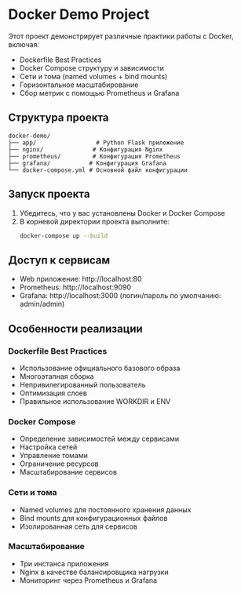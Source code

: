 # Docker Demo Project

Этот проект демонстрирует различные практики работы с Docker, включая:
- Dockerfile Best Practices
- Docker Compose структуру и зависимости
- Сети и тома (named volumes + bind mounts)
- Горизонтальное масштабирование
- Сбор метрик с помощью Prometheus и Grafana

## Структура проекта

```
docker-demo/
├── app/                 # Python Flask приложение
├── nginx/              # Конфигурация Nginx
├── prometheus/         # Конфигурация Prometheus
├── grafana/           # Конфигурация Grafana
└── docker-compose.yml # Основной файл конфигурации
```

## Запуск проекта

1. Убедитесь, что у вас установлены Docker и Docker Compose
2. В корневой директории проекта выполните:
   ```bash
   docker-compose up --build
   ```

## Доступ к сервисам

- Web приложение: http://localhost:80
- Prometheus: http://localhost:9090
- Grafana: http://localhost:3000 (логин/пароль по умолчанию: admin/admin)

## Особенности реализации

### Dockerfile Best Practices
- Использование официального базового образа
- Многоэтапная сборка
- Непривилегированный пользователь
- Оптимизация слоев
- Правильное использование WORKDIR и ENV

### Docker Compose
- Определение зависимостей между сервисами
- Настройка сетей
- Управление томами
- Ограничение ресурсов
- Масштабирование сервисов

### Сети и тома
- Named volumes для постоянного хранения данных
- Bind mounts для конфигурационных файлов
- Изолированная сеть для сервисов

### Масштабирование
- Три инстанса приложения
- Nginx в качестве балансировщика нагрузки
- Мониторинг через Prometheus и Grafana 